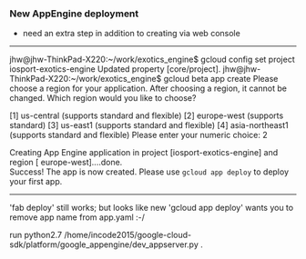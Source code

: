 ### New AppEngine deployment

- need an extra step in addition to creating via web console

-----------

jhw@jhw-ThinkPad-X220:~/work/exotics_engine$ gcloud config set project iosport-exotics-engine
Updated property [core/project].
jhw@jhw-ThinkPad-X220:~/work/exotics_engine$ gcloud beta app create
Please choose a region for your application. After choosing a region, 
it cannot be changed. Which region would you like to choose?

 [1] us-central    (supports standard and flexible)
 [2] europe-west   (supports standard)
 [3] us-east1      (supports standard and flexible)
 [4] asia-northeast1 (supports standard and flexible)
Please enter your numeric choice:  2

Creating App Engine application in project [iosport-exotics-engine] and region [
europe-west]....done.                                                           
Success! The app is now created. Please use `gcloud app deploy` to deploy your first app.

-----------

'fab deploy' still works; but looks like new 'gcloud app deploy' wants you to remove app name from app.yaml :-/

run
python2.7 /home/incode2015/google-cloud-sdk/platform/google_appengine/dev_appserver.py  .
